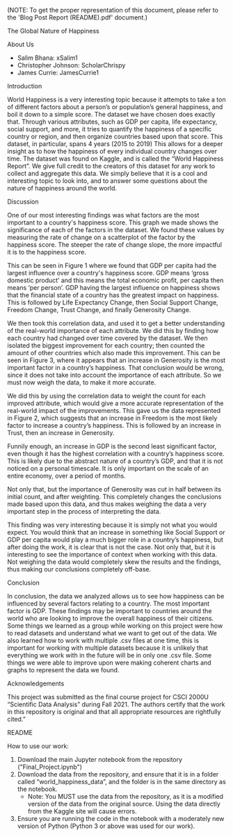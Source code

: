 ﻿
 (NOTE: To get the proper representation of this document, please refer to the 'Blog Post Report (README).pdf' document.)
 
 The Global Nature of Happiness


About Us


- Salim Bhana: xSalim1
- Christopher Johnson: ScholarChrispy
- James Currie: JamesCurrie1


Introduction


World Happiness is a very interesting topic because it attempts to take a ton of different factors about a person’s or population’s general happiness, and boil it down to a simple score. The dataset we have chosen does exactly that. Through various attributes, such as GDP per capita, life expectancy, social support, and more, it tries to quantify the happiness of a specific country or region, and then organize countries based upon that score. This dataset, in particular, spans 4 years (2015 to 2019) This allows for a deeper insight as to how the happiness of every individual country changes over time. The dataset was found on Kaggle, and is called the “World Happiness Report”. We give full credit to the creators of this dataset for any work to collect and aggregate this data. We simply believe that it is a cool and interesting topic to look into, and to answer some questions about the nature of happiness around the world.


Discussion


One of our most interesting findings was what factors are the most important to a country's happiness score. This graph we made shows the significance of each of the factors in the dataset. We found these values by measuring the rate of change on a scatterplot of the factor by the happiness score. The steeper the rate of change slope, the more impactful it is to the happiness score.         


This can be seen in Figure 1 where we found that GDP per capita had the largest influence over a country's happiness score. GDP means ‘gross domestic product’ and this means the total economic profit, per capita then means ‘per person’. GDP having the largest influence on happiness shows that the financial state of a country has the greatest impact on happiness. This is followed by Life Expectancy Change, then Social Support Change, Freedom Change, Trust Change, and finally Generosity Change.
  

We then took this correlation data, and used it to get a better understanding of the real-world importance of each attribute. We did this by finding how each country had changed over time covered by the dataset. We then isolated the biggest improvement for each country; then counted the amount of other countries which also made this improvement. This can be seen in Figure 3, where it appears that an increase in Generosity is the most important factor in a country’s happiness. That conclusion would be wrong, since it does not take into account the importance of each attribute. So we must now weigh the data, to make it more accurate.  


 We did this by using the correlation data to weight the count for each improved attribute, which would give a more accurate representation of the real-world impact of the improvements. This gave us the data represented in Figure 2, which suggests that an increase in Freedom is the most likely factor to increase a country’s happiness. This is followed by an increase in Trust, then an increase in Generosity.


Funnily enough, an increase in GDP is the second least significant factor, even though it has the highest correlation with a country’s happiness score. This is likely due to the abstract nature of a country’s GDP, and that it is not noticed on a personal timescale. It is only important on the scale of an entire economy, over a period of months.


Not only that, but the importance of Generosity was cut in half between its initial count, and after weighting. This completely changes the conclusions made based upon this data, and thus makes weighing the data a very important step in the process of interpreting the data.


This finding was very interesting because it is simply not what you would expect. You would think that an increase in something like Social Support or GDP per capita would play a much bigger role in a country’s happiness, but after doing the work, it is clear that is not the case. Not only that, but it is interesting to see the importance of context when working with this data. Not weighing the data would completely skew the results and the findings, thus making our conclusions completely off-base.


Conclusion


In conclusion, the data we analyzed allows us to see how happiness can be influenced by several factors relating to a country. The most important factor is GDP. These findings may be important to countries around the world who are looking to improve the overall happiness of their citizens. Some things we learned as a group while working on this project were how to read datasets and understand what we want to get out of the data. We also learned how to work with multiple .csv files at one time, this is important for working with multiple datasets because it is unlikely that everything we work with in the future will be in only one .csv file. Some things we were able to improve upon were making coherent charts and graphs to represent the data we found. 


Acknowledgements


This project was submitted as the final course project for CSCI 2000U “Scientific Data Analysis” during Fall 2021. The authors certify that the work in this repository is original and that all appropriate resources are rightfully cited.”


README


How to use our work:


1. Download the main Jupyter notebook from the repository ("Final_Project.ipynb")
2. Download the data from the repository, and ensure that it is in a folder called “world_happiness_data”, and the folder is in the same directory as the notebook.
   * Note: You MUST use the data from the repository, as it is a modified
        version of the data from the original source. Using the data directly
        from the Kaggle site will cause errors.
3. Ensure you are running the code in the notebook with a moderately new version of Python (Python 3 or above was used for our work).
